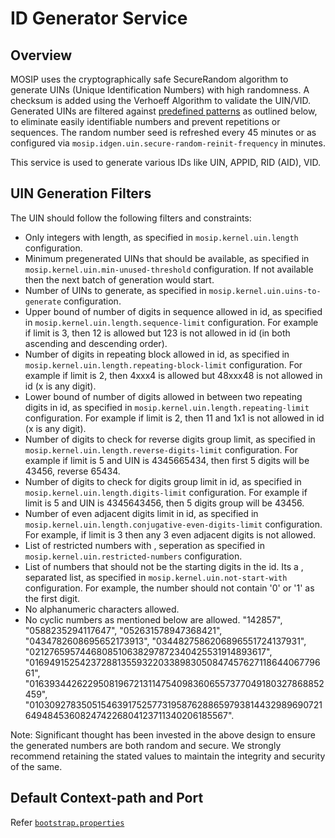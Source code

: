 # ID Generator Service

## Overview
MOSIP uses the cryptographically safe SecureRandom algorithm to generate UINs (Unique Identification Numbers) with high randomness. A checksum is added using the Verhoeff Algorithm to validate the UIN/VID. Generated UINs are filtered against [predefined patterns](#uin-generation-filters) as outlined below, to eliminate easily identifiable numbers and prevent repetitions or sequences. The random number seed is refreshed every 45 minutes or as configured via  `mosip.idgen.uin.secure-random-reinit-frequency` in minutes.

This service is used to generate various IDs like UIN, APPID, RID (AID), VID.

## UIN Generation Filters
The UIN should follow the following filters and constraints:
* Only integers with length, as specified in `mosip.kernel.uin.length` configuration.
* Minimum pregenerated UINs that should be available, as specified in `mosip.kernel.uin.min-unused-threshold` configuration. If not available then the next batch of generation would start.
* Number of UINs to generate, as specified in `mosip.kernel.uin.uins-to-generate` configuration.
* Upper bound of number of digits in sequence allowed in id, as specified in `mosip.kernel.uin.length.sequence-limit` configuration. For example if limit is 3, then 12 is allowed but 123 is not allowed in id (in both ascending and descending order).
* Number of digits in repeating block allowed in id, as specified in `mosip.kernel.uin.length.repeating-block-limit` configuration. For example if limit is 2, then 4xxx4 is allowed but 48xxx48 is not allowed in id (x is any digit).
* Lower bound of number of digits allowed in between two repeating digits in id, as specified in `mosip.kernel.uin.length.repeating-limit` configuration. For example if limit is 2, then 11 and 1x1 is not allowed in id (x is any digit).
* Number of digits to check for reverse digits group limit, as specified in `mosip.kernel.uin.length.reverse-digits-limit` configuration. For example if limit is 5 and UIN is 4345665434, then first 5 digits will be 43456, reverse 65434.
* Number of digits to check for digits group limit in id, as specified in `mosip.kernel.uin.length.digits-limit` configuration. For example if limit is 5 and UIN is 4345643456, then 5 digits group will be 43456.
* Number of even adjacent digits limit in id, as specified in `mosip.kernel.uin.length.conjugative-even-digits-limit` configuration. For example, if limit is 3 then any 3 even adjacent digits is not allowed.
* List of restricted numbers with , seperation as specified in `mosip.kernel.uin.restricted-numbers` configuration.
* List of numbers that should not be the starting digits in the id. Its a , separated list, as specified in `mosip.kernel.uin.not-start-with` configuration. For example, the number should not contain '0' or '1' as the first digit.
* No alphanumeric characters allowed.
* No cyclic numbers as mentioned below are allowed. "142857", "0588235294117647", "052631578947368421", "0434782608695652173913", "0344827586206896551724137931", "0212765957446808510638297872340425531914893617", "0169491525423728813559322033898305084745762711864406779661", "016393442622950819672131147540983606557377049180327868852459", "010309278350515463917525773195876288659793814432989690721649484536082474226804123711340206185567".

Note: Significant thought has been invested in the above design to ensure the generated numbers are both random and secure. We strongly recommend retaining the stated values to maintain the integrity and security of the same.

## Default Context-path and Port
Refer [`bootstrap.properties`](src/main/resources/bootstrap.properties)

